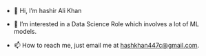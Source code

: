 - 👋 Hi, I’m hashir Ali Khan


- 👀 I’m interested in a Data Science Role which involves a lot of ML models.


- 📫 How to reach me, just email me at hashkhan447c@gmail.com.


<!---
hashirkhan-786/hashirkhan-786 is a ✨ special ✨ repository because its `README.md` (this file) appears on your GitHub profile.
You can click the Preview link to take a look at your changes.
--->
